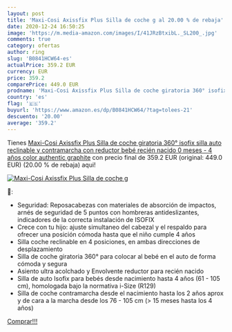 ```yaml
---
layout: post
title: 'Maxi-Cosi Axissfix Plus Silla de coche g al 20.00 % de rebaja'
date: 2020-12-24 16:50:25
image: 'https://m.media-amazon.com/images/I/41JRzBtxibL._SL200_.jpg'
comments: true
category: ofertas
author: ring
slug: 'B0841HCW64-es'
actualPrice: 359.2 EUR
currency: EUR
price: 359.2
comparePrice: 449.0 EUR
prodname: 'Maxi-Cosi Axissfix Plus Silla de coche giratoria 360° isofix  silla auto reclinable y contramarcha  con reductor bebé recién nacido  0 meses - 4 años  color authentic graphite'
country: 'es'
flag: '🇪🇸'
buyurl: 'https://www.amazon.es/dp/B0841HCW64/?tag=tolees-21'
descuento: '20.00'
average: '359.2'
---
```


Tienes [Maxi-Cosi Axissfix Plus Silla de coche giratoria 360° isofix  silla auto reclinable y contramarcha  con reductor bebé recién nacido  0 meses - 4 años  color authentic graphite](https://www.amazon.es/dp/B0841HCW64/?tag=tolees-21) con precio final de  359.2 EUR (original: 449.0 EUR) (20.00 %  de rebaja) aqui!

[![Maxi-Cosi Axissfix Plus Silla de coche g](https://m.media-amazon.com/images/I/41JRzBtxibL._SL200_.jpg)](https://www.amazon.es/dp/B0841HCW64/?tag=tolees-21)

🔎:

- Seguridad: Reposacabezas con materiales de absorción de impactos, arnés de seguridad de 5 puntos con hombreras antideslizantes, indicadores de la correcta instalación de ISOFIX
- Crece con tu hijo: ajuste simultaneo del cabezal y el respaldo para ofrecer una posición cómoda hasta que el niño cumple 4 años
- Silla coche reclinable en 4 posiciones, en ambas direcciones de desplazamiento
- Silla de coche giratoria 360° para colocar al bebé en el auto de forma cómoda y segura
- Asiento ultra acolchado y Envolvente reductor para recién nacido
- Silla de auto Isofix para bebés desde nacimiento hasta 4 años (61 - 105 cm), homologada bajo la normativa i-Size (R129)
- Silla de coche contramarcha desde el nacimiento hasta los 2 años aprox y de cara a la marcha desde los 76 - 105 cm (> 15 meses hasta los 4 años)

[Comprar!!!](https://www.amazon.es/dp/B0841HCW64/?tag=tolees-21)
